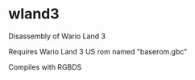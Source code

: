# wland3
Disassembly of Wario Land 3

Requires Wario Land 3 US rom named "baserom.gbc"

Compiles with RGBDS
